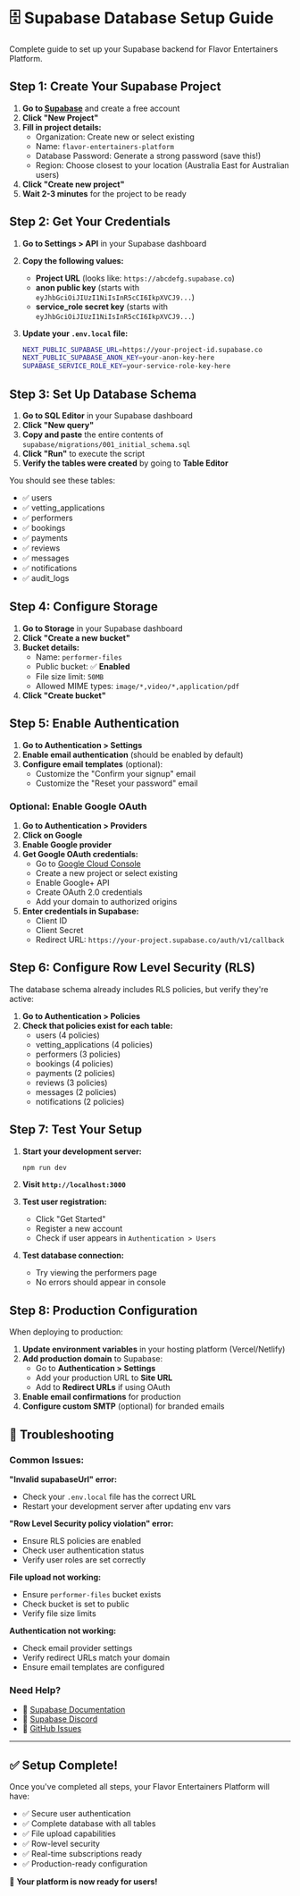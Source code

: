 # 🗄️ Supabase Database Setup Guide

Complete guide to set up your Supabase backend for Flavor Entertainers Platform.

## Step 1: Create Your Supabase Project

1. **Go to [Supabase](https://supabase.com)** and create a free account
2. **Click "New Project"**
3. **Fill in project details:**
   - Organization: Create new or select existing
   - Name: `flavor-entertainers-platform`
   - Database Password: Generate a strong password (save this!)
   - Region: Choose closest to your location (Australia East for Australian users)
4. **Click "Create new project"**
5. **Wait 2-3 minutes** for the project to be ready

## Step 2: Get Your Credentials

1. **Go to Settings > API** in your Supabase dashboard
2. **Copy the following values:**
   - **Project URL** (looks like: `https://abcdefg.supabase.co`)
   - **anon public key** (starts with `eyJhbGciOiJIUzI1NiIsInR5cCI6IkpXVCJ9...`)
   - **service_role secret key** (starts with `eyJhbGciOiJIUzI1NiIsInR5cCI6IkpXVCJ9...`)

3. **Update your `.env.local` file:**
   ```bash
   NEXT_PUBLIC_SUPABASE_URL=https://your-project-id.supabase.co
   NEXT_PUBLIC_SUPABASE_ANON_KEY=your-anon-key-here
   SUPABASE_SERVICE_ROLE_KEY=your-service-role-key-here
   ```

## Step 3: Set Up Database Schema

1. **Go to SQL Editor** in your Supabase dashboard
2. **Click "New query"**
3. **Copy and paste** the entire contents of `supabase/migrations/001_initial_schema.sql`
4. **Click "Run"** to execute the script
5. **Verify the tables were created** by going to **Table Editor**

You should see these tables:
- ✅ users
- ✅ vetting_applications
- ✅ performers
- ✅ bookings
- ✅ payments
- ✅ reviews
- ✅ messages
- ✅ notifications
- ✅ audit_logs

## Step 4: Configure Storage

1. **Go to Storage** in your Supabase dashboard
2. **Click "Create a new bucket"**
3. **Bucket details:**
   - Name: `performer-files`
   - Public bucket: ✅ **Enabled**
   - File size limit: `50MB`
   - Allowed MIME types: `image/*,video/*,application/pdf`
4. **Click "Create bucket"**

## Step 5: Enable Authentication

1. **Go to Authentication > Settings**
2. **Enable email authentication** (should be enabled by default)
3. **Configure email templates** (optional):
   - Customize the "Confirm your signup" email
   - Customize the "Reset your password" email

### Optional: Enable Google OAuth

1. **Go to Authentication > Providers**
2. **Click on Google**
3. **Enable Google provider**
4. **Get Google OAuth credentials:**
   - Go to [Google Cloud Console](https://console.cloud.google.com)
   - Create a new project or select existing
   - Enable Google+ API
   - Create OAuth 2.0 credentials
   - Add your domain to authorized origins
5. **Enter credentials in Supabase:**
   - Client ID
   - Client Secret
   - Redirect URL: `https://your-project.supabase.co/auth/v1/callback`

## Step 6: Configure Row Level Security (RLS)

The database schema already includes RLS policies, but verify they're active:

1. **Go to Authentication > Policies**
2. **Check that policies exist for each table:**
   - users (4 policies)
   - vetting_applications (4 policies)
   - performers (3 policies)
   - bookings (4 policies)
   - payments (2 policies)
   - reviews (3 policies)
   - messages (2 policies)
   - notifications (2 policies)

## Step 7: Test Your Setup

1. **Start your development server:**
   ```bash
   npm run dev
   ```

2. **Visit `http://localhost:3000`**

3. **Test user registration:**
   - Click "Get Started"
   - Register a new account
   - Check if user appears in `Authentication > Users`

4. **Test database connection:**
   - Try viewing the performers page
   - No errors should appear in console

## Step 8: Production Configuration

When deploying to production:

1. **Update environment variables** in your hosting platform (Vercel/Netlify)
2. **Add production domain** to Supabase:
   - Go to **Authentication > Settings**
   - Add your production URL to **Site URL**
   - Add to **Redirect URLs** if using OAuth
3. **Enable email confirmations** for production
4. **Configure custom SMTP** (optional) for branded emails

## 🔧 Troubleshooting

### Common Issues:

**"Invalid supabaseUrl" error:**
- Check your `.env.local` file has the correct URL
- Restart your development server after updating env vars

**"Row Level Security policy violation" error:**
- Ensure RLS policies are enabled
- Check user authentication status
- Verify user roles are set correctly

**File upload not working:**
- Ensure `performer-files` bucket exists
- Check bucket is set to public
- Verify file size limits

**Authentication not working:**
- Check email provider settings
- Verify redirect URLs match your domain
- Ensure email templates are configured

### Need Help?

- 📖 [Supabase Documentation](https://supabase.com/docs)
- 💬 [Supabase Discord](https://discord.supabase.com)
- 🐛 [GitHub Issues](https://github.com/supabase/supabase/issues)

---

## ✅ Setup Complete!

Once you've completed all steps, your Flavor Entertainers Platform will have:

- ✅ Secure user authentication
- ✅ Complete database with all tables
- ✅ File upload capabilities
- ✅ Row-level security
- ✅ Real-time subscriptions ready
- ✅ Production-ready configuration

🎉 **Your platform is now ready for users!**